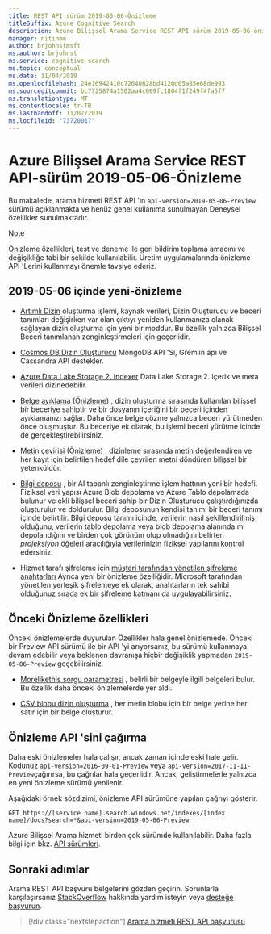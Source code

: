 ```yaml
---
title: REST API sürüm 2019-05-06-Önizleme
titleSuffix: Azure Cognitive Search
description: Azure Bilişsel Arama Service REST API sürüm 2019-05-06-önizleme bilgi deposu ve müşteri tarafından yönetilen şifreleme anahtarları gibi deneysel özellikleri içerir.
manager: nitinme
author: brjohnstmsft
ms.author: brjohnst
ms.service: cognitive-search
ms.topic: conceptual
ms.date: 11/04/2019
ms.openlocfilehash: 24e16942410c72640628bd4120d05a85e68de993
ms.sourcegitcommit: bc7725874a1502aa4c069fc1804f1f249f4fa5f7
ms.translationtype: MT
ms.contentlocale: tr-TR
ms.lasthandoff: 11/07/2019
ms.locfileid: "73720017"
---
```

# <a name="azure-cognitive-search-service-rest-api-version-2019-05-06-preview"></a>Azure Bilişsel Arama Service REST API-sürüm 2019-05-06-Önizleme

Bu makalede, arama hizmeti REST API 'ın `api-version=2019-05-06-Preview` sürümü açıklanmakta ve henüz genel kullanıma sunulmayan Deneysel özellikler sunulmaktadır.

> [!NOTE]
> Önizleme özellikleri, test ve deneme ile geri bildirim toplama amacını ve değişikliğe tabi bir şekilde kullanılabilir. Üretim uygulamalarında önizleme API 'Lerini kullanmayı önemle tavsiye ederiz.


## <a name="new-in-2019-05-06-preview"></a>2019-05-06 içinde yeni-önizleme

+ [Artımlı Dizin](cognitive-search-incremental-indexing-conceptual.md) oluşturma işlemi, kaynak verileri, Dizin Oluşturucu ve beceri tanımları değişirken var olan çıktıyı yeniden kullanmanıza olanak sağlayan dizin oluşturma için yeni bir moddur. Bu özellik yalnızca Bilişsel Beceri tanımlanan zenginleştirmeleri için geçerlidir.

+ [Cosmos DB Dizin Oluşturucu](search-howto-index-cosmosdb.md) MongoDB API 'Si, Gremlin apı ve Cassandra API destekler.

+ [Azure Data Lake Storage 2. Indexer](search-howto-index-azure-data-lake-storage.md) Data Lake Storage 2. içerik ve meta verileri dizinedebilir.

+ [Belge ayıklama (Önizleme)](cognitive-search-skill-document-extraction.md) , dizin oluşturma sırasında kullanılan bilişsel bir beceriye sahiptir ve bir dosyanın içeriğini bir beceri içinden ayıklamanızı sağlar. Daha önce belge çözme yalnızca beceri yürütmeden önce oluşmuştur. Bu beceriye ek olarak, bu işlemi beceri yürütme içinde de gerçekleştirebilirsiniz.

+ [Metin çevirisi (Önizleme)](cognitive-search-skill-text-translation.md) , dizinleme sırasında metin değerlendiren ve her kayıt için belirtilen hedef dile çevrilen metni döndüren bilişsel bir yetenküldür.

+ [Bilgi deposu](knowledge-store-concept-intro.md) , bir AI tabanlı zenginleştirme işlem hattının yeni bir hedefi. Fiziksel veri yapısı Azure Blob depolama ve Azure Tablo depolamada bulunur ve ekli bilişsel beceri sahip bir Dizin Oluşturucu çalıştırdığınızda oluşturulur ve doldurulur. Bilgi deposunun kendisi tanımı bir beceri tanımı içinde belirtilir. Bilgi deposu tanımı içinde, verilerin nasıl şekillendirilmiş olduğunu, verilerin tablo depolama veya blob depolama alanında mi depolandığını ve birden çok görünüm olup olmadığını belirten *projeksiyon* öğeleri aracılığıyla verilerinizin fiziksel yapılarını kontrol edersiniz.

+ Hizmet tarafı şifreleme için [müşteri tarafından yönetilen şifreleme anahtarları](search-security-manage-encryption-keys.md) Ayrıca yeni bir önizleme özelliğidir. Microsoft tarafından yönetilen yerleşik şifrelemeye ek olarak, anahtarların tek sahibi olduğunuz sırada ek bir şifreleme katmanı da uygulayabilirsiniz.

## <a name="earlier-preview-features"></a>Önceki Önizleme özellikleri

Önceki önizlemelerde duyurulan Özellikler hala genel önizlemede. Önceki bir Preview API sürümü ile bir API 'yi arıyorsanız, bu sürümü kullanmaya devam edebilir veya beklenen davranışa hiçbir değişiklik yapmadan `2019-05-06-Preview` geçebilirsiniz.

+ [Morelikethis sorgu parametresi](search-more-like-this.md) , belirli bir belgeyle ilgili belgeleri bulur. Bu özellik daha önceki önizlemelerde yer aldı. 

+ [CSV blobu dizin oluşturma](search-howto-index-csv-blobs.md) , her metin blobu için bir belge yerine her satır için bir belge oluşturur.

## <a name="how-to-call-a-preview-api"></a>Önizleme API 'sini çağırma

Daha eski önizlemeler hala çalışır, ancak zaman içinde eski hale gelir. Kodunuz `api-version=2016-09-01-Preview` veya `api-version=2017-11-11-Preview`çağırırsa, bu çağrılar hala geçerlidir. Ancak, geliştirmelerle yalnızca en yeni önizleme sürümü yenilenir. 

Aşağıdaki örnek sözdizimi, önizleme API sürümüne yapılan çağrıyı gösterir.

    GET https://[service name].search.windows.net/indexes/[index name]/docs?search=*&api-version=2019-05-06-Preview

Azure Bilişsel Arama hizmeti birden çok sürümde kullanılabilir. Daha fazla bilgi için bkz. [API sürümleri](search-api-versions.md).

## <a name="next-steps"></a>Sonraki adımlar

Arama REST API başvuru belgelerini gözden geçirin. Sorunlarla karşılaşırsanız [StackOverflow](https://stackoverflow.com/) hakkında yardım isteyin veya [desteğe başvurun](https://azure.microsoft.com/support/community/?product=search).

> [!div class="nextstepaction"]
> [Arama hizmeti REST API başvurusu](https://docs.microsoft.com/rest/api/searchservice/)